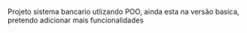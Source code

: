 Projeto sistema bancario utlizando POO, ainda esta na versão basica, pretendo adicionar mais funcionalidades
